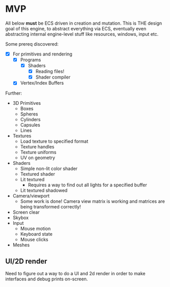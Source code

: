 # MVP
All below **must** be ECS driven in creation and mutation. This is THE design goal of this engine,
to abstract everything via ECS, eventually even abstracting internal engine-level stuff like resources, windows, input etc.

Some prereq discovered:
- [x] For primitives and rendering
   - [x] Programs
       - [x] Shaders
           - [x] Reading files!
           - [x] Shader compiler
   - [x] Vertex/Index Buffers

Further:

* 3D Primitives
    + Boxes
    * Spheres
    * Cylinders
    * Capsules
    * Lines
* Textures
    * Load texture to specified format
    * Texture handles
    * Texture uniforms
    * UV on geometry
* Shaders
    + Simple non-lit color shader
    * Textured shader
    * Lit textured
        * Requires a way to find out all lights for a specified buffer
    * Lit textured shadowed
* Camera/viewport
    + Some work is done! Camera view matrix is working and matrices are being transformed correctly!
* Screen clear
* Skybox
* Input
    + Mouse motion
    + Keyboard state
    * Mouse clicks
* Meshes

## UI/2D render
Need to figure out a way to do a UI and 2d render in order to make interfaces and debug
prints on-screen.
